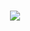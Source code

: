 <div align="center">
    <h3></h3>
    <img src="https://user-images.githubusercontent.com/78584173/227779620-e90a2d76-18e2-4e57-8bc4-6f4d54b1d282.gif" />
</div>
